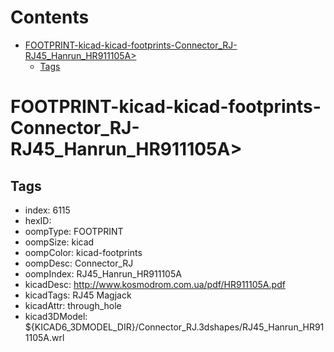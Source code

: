 



Contents
========

* [FOOTPRINT-kicad-kicad-footprints-Connector_RJ-RJ45_Hanrun_HR911105A>](#footprint-kicad-kicad-footprints-connector_rj-rj45_hanrun_hr911105a)
	* [Tags](#tags)

# FOOTPRINT-kicad-kicad-footprints-Connector_RJ-RJ45_Hanrun_HR911105A>

## Tags

- index: 6115
- hexID: 
- oompType: FOOTPRINT
- oompSize: kicad
- oompColor: kicad-footprints
- oompDesc: Connector_RJ
- oompIndex: RJ45_Hanrun_HR911105A
- kicadDesc: http://www.kosmodrom.com.ua/pdf/HR911105A.pdf
- kicadTags: RJ45 Magjack
- kicadAttr: through_hole
- kicad3DModel: ${KICAD6_3DMODEL_DIR}/Connector_RJ.3dshapes/RJ45_Hanrun_HR911105A.wrl
